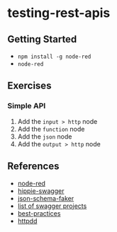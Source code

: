 # testing-rest-apis

## Getting Started

- `npm install -g node-red`
- `node-red`

## Exercises

### Simple API

1. Add the `input > http` node
1. Add the `function` node
1. Add the `json` node
1. Add the `output > http` node

## References

- [node-red](https://www.npmjs.com/package/node-red)
- [hippie-swagger](https://www.npmjs.com/package/hippie-swagger)
- [json-schema-faker](https://www.npmjs.com/package/json-schema-faker)
- [list of swagger projects](https://swagger.io/open-source-integrations/)
- [best-practices](http://www.vinaysahni.com/best-practices-for-a-pragmatic-restful-api)
- [httpdd](https://github.com/for-GET/http-decision-diagram/blob/master/doc/README.md)
